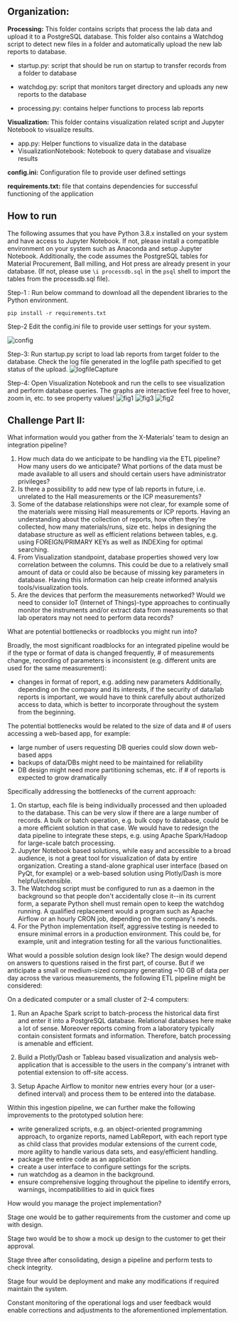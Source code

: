 ## Organization:
**Processing:** This folder contains scripts that process the lab data and upload it to a PostgreSQL database. This folder also contains a Watchdog script to detect new files in a folder and automatically upload the new lab reports to database.

 - startup.py: script that should be run on startup to transfer records
   from a folder to database
   
  - watchdog.py: script that monitors target directory and uploads any new reports to the database
  
   - processing.py: contains helper functions to process lab reports

**Visualization:** This folder contains visualization related script and Jupyter Notebook to visualize results.
- app.py:  Helper functions to visualize data in the database
- VisualizationNotebook: Notebook to query database and visualize results
 
 **config.ini:** Configuration file to provide user defined settings
 
 **requirements.txt:** file that contains dependencies for successful functioning of the application
 ## How to run
The following assumes that you have Python 3.8.x installed on your system and have access to Jupyter Notebook. If not, please install a compatible environment on your system such as Anaconda and setup Jupyter Notebook. Additionally, the code assumes the PostgreSQL tables for Material Procurement, Ball milling, and Hot press are already present in your database. (If not, please use ```\i processdb.sql``` in the ```psql``` shell to import the tables from the processdb.sql file). 

 Step-1 : Run below command to download all the dependent libraries to the Python environment.
 ```
 pip install -r requirements.txt
```
 Step-2 Edit the config.ini file to provide user settings for your system.

![config](https://user-images.githubusercontent.com/43352808/93659630-16558680-f9fc-11ea-98f6-0718c5401a2a.png)

Step-3: Run startup.py script to load lab reports from target folder to the database. Check the log file generated in the logfile path specified to get status of the upload.
 ![logfileCapture](https://user-images.githubusercontent.com/43352808/93659703-15712480-f9fd-11ea-9d69-b08dd771abef.PNG) 
 
 Step-4: Open Visualization Notebook and run the cells to see visualization and perform database queries. The graphs are interactive feel free to hover, zoom in, etc. to see property values!
 ![fig1](https://user-images.githubusercontent.com/43352808/93717853-4486b380-fb2d-11ea-8625-1bec0c44986a.PNG)
 ![fig3](https://user-images.githubusercontent.com/43352808/93659859-8a912980-f9fe-11ea-9e9b-2c87135836a3.PNG)
 ![fig2](https://user-images.githubusercontent.com/43352808/93659899-b0b6c980-f9fe-11ea-85b2-4a4bdc71223a.PNG)

## Challenge Part II: 

What information would you gather from the X-Materials’ team to design an
integration pipeline?
1) How much data do we anticipate to be handling via the ETL pipeline? How many users do we anticipate? What portions of the data must be made available to all users and should certain users have administrator privileges? 
2) Is there a possibility to add new type of lab reports in future, i.e. unrelated to the Hall measurements or the ICP measurements?
2) Some of the database relationships were not clear, for example some of the materials were missing Hall measurements or ICP reports. Having an understanding about the collection of reports, how often they're collected, how many materials/runs, size etc. helps in designing the database structure as well as efficient relations between tables, e.g. using FOREIGN/PRIMARY KEYs as well as INDEXing for optimal searching. 
3) From Visualization standpoint, database properties showed very low correlation between the columns. This could be due to a relatively small amount of data or could also be because of missing key parameters in database. Having this information can help create informed analysis tools/visualization tools. 
4) Are the devices that perform the measurements networked? Would we need to consider IoT (Internet of Things)-type approaches to continually monitor the instruments and/or extract data from measurements so that lab operators may not need to perform data records? 

What are potential bottlenecks or roadblocks you might run into?

Broadly, the most significant roadblocks for an integrated pipeline would be if the type or format of data is changed frequently, # of measurements change, recording of parameters is inconsistent (e.g. different units are used for the same measurement):
- changes in format of report, e.g. adding new parameters
Additionally, depending on the company and its interests, if the security of data/lab reports is important, we would have to think carefully about authorized access to data, which is better to incorporate throughout the system from the beginning.

The potential bottlenecks would be related to the size of data and # of users accessing a web-based app, for example: 
- large number of users requesting DB queries could slow down web-based apps
- backups of data/DBs might need to be maintained for reliability
- DB design might need more partitioning schemas, etc. if # of reports is expected to grow dramatically

Specifically addressing the bottlenecks of the current approach: 
1) On startup, each file is being individually processed and then uploaded to the database. This can be very slow if there are a large number of records.  A bulk or batch operation, e.g. bulk copy to database, could be a more efficient solution in that case. We would have to redesign the data pipeline to integrate these steps, e.g. using Apache Spark/Hadoop for large-scale batch processing. 
2) Jupyter  Notebook based solutions, while easy and accessible to a broad audience, is not a great tool for visualization of data by entire organization. Creating a stand-alone graphical user interface (based on PyQt, for example) or a web-based solution using Plotly/Dash is more helpful/extensible. 
3) The Watchdog script must be configured to run as a daemon in the background so that people don't accidentally close it--in its current form, a separate Python shell must remain open to keep the watchdog running. A qualified replacement would a program such as Apache Airflow or an hourly CRON job, depending on the company's needs.
4) For the Python implementation itself, aggressive testing is needed to ensure minimal errors in a production environment. This could be, for example, unit and integration testing for all the various functionalities. 

What would a possible solution design look like?
The design would depend on answers to questions raised in the first part, of course. But if we anticipate a small or medium-sized company generating ~10 GB of data per day across the various measurements, the following ETL pipeline might be considered:

On a dedicated computer or a small cluster of 2-4 computers: 

1) Run an Apache Spark script to batch-process the historical data first and enter it into a PostgreSQL database. Relational databases here make a lot of sense. Moreover reports coming from a laboratory typically contain consistent formats and information. Therefore, batch processing is amenable and efficient. 

2) Build a Plotly/Dash or Tableau based visualization and analysis web-application that is accessible to the users in the company's intranet with potential extension to off-site access. 

3) Setup Apache Airflow to monitor new entries every hour (or a user-defined interval) and process them to be entered into the database. 

Within this ingestion pipeline, we can further make the following improvements to the prototyped solution here: 
- write generalized scripts, e.g. an object-oriented programming approach, to organize reports, named LabReport, with each report type as child class that provides modular extensions of the current code, more agility to handle various data sets, and easy/efficient handling. 
- package the entire code as an application
- create a user interface to configure settings for the scripts. 
- run watchdog as a deamon in the background. 
- ensure comprehensive logging throughout the pipeline to identify errors, warnings, incompatibilities to aid in quick fixes

How would you manage the project implementation?

Stage one would be to gather requirements from the customer and come up with design.

Stage two would be to show a mock up design to the customer to get their approval.

Stage three after consolidating, design a pipeline and perform tests to check integrity.

Stage four would be deployment and make any modifications if required
maintain the system.  

Constant monitoring of the operational logs and user feedback would enable corrections and adjustments to the aforementioned implementation. 
